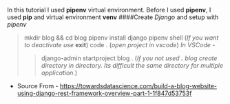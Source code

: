 In this tutorial I used **pipenv** virtual environment. Before I used **pipenv**, I used **pip** and virtual environment **venv**
####Create *Django* and setup with *pipenv*
> mkdir blog && cd blog
> pipenv install django
> pipenv shell (*If you want to deactivate use* **exit**)
> code . (*open project in vscode*)
> *In VSCode* -
>> django-admin startproject blog . (*If you not used **.** blog create directory in directory. Its difficult the same directory for multiple application.*) 

* Source From - https://towardsdatascience.com/build-a-blog-website-using-django-rest-framework-overview-part-1-1f847d53753f